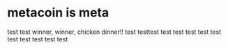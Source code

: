 # metacoin is meta

test
test
winner, winner, chicken dinner!!
test
testtest
test
test
test
test
test
test
test
test
test
test
